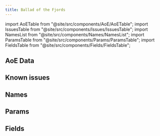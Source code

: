 ```yaml
---
title: Ballad of the Fjords
---
```


import AoETable from "@site/src/components/AoE/AoETable";
import IssuesTable from "@site/src/components/Issues/IssuesTable";
import NamesList from "@site/src/components/Names/NamesList";
import ParamsTable from "@site/src/components/Params/ParamsTable";
import FieldsTable from "@site/src/components/Fields/FieldsTable";

## AoE Data

<AoETable item_key="balladofthefjords" data_src="weapon" />

## Known issues

<IssuesTable item_key="balladofthefjords" data_src="weapon" />

## Names

<NamesList item_key="balladofthefjords" data_src="weapon" />

## Params

<ParamsTable item_key="balladofthefjords" data_src="weapon" />

## Fields

<FieldsTable item_key="balladofthefjords" data_src="weapon" />
